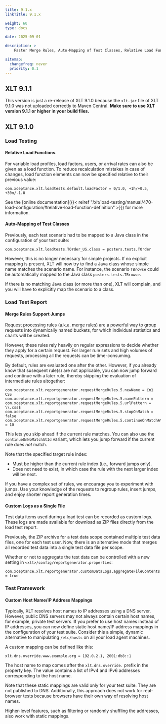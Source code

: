 ```yaml
---
title: 9.1.x
linkTitle: 9.1.x

weight: 60
type: docs

date: 2025-09-01

description: >
    Faster Merge Rules, Auto-Mapping of Test Classes, Relative Load Functions

sitemap:
  changefreq: never
  priority: 0.1
---
```


## XLT 9.1.1

This version is just a re-release of XLT 9.1.0 because the `xlt.jar` file of XLT 9.1.0 was not uploaded correctly to Maven Central. **Make sure to use XLT version 9.1.1 or higher in your build files.**



## XLT 9.1.0

### Load Testing

#### Relative Load Functions

For variable load profiles, load factors, users, or arrival rates can also be given as a load function. To reduce recalculation mistakes in case of changes, load function elements can now be specified relative to their previous value:

```
com.xceptance.xlt.loadtests.default.loadFactor = 0/1.0, +1h/+0.5, +30m/-1.0
```

See the [online documentation]({{< relref "/xlt/load-testing/manual/470-load-configuration/#relative-load-function-definition" >}}) for more information.


#### Auto-Mapping of Test Classes

Previously, each test scenario had to be mapped to a Java class in the configuration of your test suite:

```
com.xceptance.xlt.loadtests.TOrder_US.class = posters.tests.TOrder
```

However, this is no longer necessary for simple projects. If no explicit mapping is present, XLT will now try to find a Java class whose simple name matches the scenario name. For instance, the scenario `TBrowse` could be automatically mapped to the Java class `posters.tests.TBrowse`.

If there is no matching Java class (or more than one), XLT will complain, and you will have to explicitly map the scenario to a class.


### Load Test Report

#### Merge Rules Support Jumps

Request processing rules (a.k.a. merge rules) are a powerful way to group requests into dynamically named buckets, for which individual statistics and charts will be created.

However, these rules rely heavily on regular expressions to decide whether they apply for a certain request. For larger rule sets and high volumes of requests, processing all the requests can be time-consuming. 

By default, rules are evaluated one after the other. However, if you already know that susequent rule(s) are not applicable, you can now jump forward and continue with a later rule, thereby skipping the evaluation of intermediate rules altogether:

```
com.xceptance.xlt.reportgenerator.requestMergeRules.5.newName = {n} CSS
com.xceptance.xlt.reportgenerator.requestMergeRules.5.namePattern =
com.xceptance.xlt.reportgenerator.requestMergeRules.5.urlPattern = \\.css$
com.xceptance.xlt.reportgenerator.requestMergeRules.5.stopOnMatch = false
com.xceptance.xlt.reportgenerator.requestMergeRules.5.continueOnMatchAtId = 10
```

This lets you skip ahead if the current rule matches. You can also use the `continueOnNoMatchAtId` variant, which lets you jump forward if the current rule does *not* match.

Note that the specified target rule index:

* Must be higher than the current rule index (i.e., forward jumps only).
* Does not need to exist, in which case the rule with the next larger index will be next.

If you have a complex set of rules, we encourage you to experiment with jumps. Use your knowledge of the requests to regroup rules, insert jumps, and enjoy shorter report generation times.

#### Custom Logs as a Single File

Test data items used during a load test can be recorded as custom logs. These logs are made available for download as ZIP files directly from the load test report.

Previously, the ZIP archive for a test data scope contained multiple test data files, one for each test user. Now, there is an alternative mode that merges all recorded test data into a single test data file per scope.

Whether or not to aggregate the test data can be controlled with a new setting in `<xlt>/config/reportgenerator.properties`:

```
com.xceptance.xlt.reportgenerator.customDataLogs.aggregateFileContents = true
```


### Test Framework

#### Custom Host Name/IP Address Mappings

Typically, XLT resolves host names to IP addresses using a DNS server. However, public DNS servers may not always contain certain host names, for example, private test servers. If you prefer to use host names instead of IP addresses, you can now define static host name/IP address mappings in the configuration of your test suite. Consider this a simple, dynamic alternative to manipulating `/etc/hosts` on all your load agent machines.

A custom mapping can be defined like this:

```
xlt.dns.override.www.example.org = 192.0.2.1, 2001:db8::1
```

The host name to map comes after the `xlt.dns.override.` prefix in the property key. The value contains a list of IPv4 and IPv6 addresses corresponding to the host name.

Note that these static mappings are valid only for your test suite. They are not published to DNS. Additionally, this approach does not work for real-browser tests because browsers have their own way of resolving host names.

Higher-level features, such as filtering or randomly shuffling the addresses, also work with static mappings.
